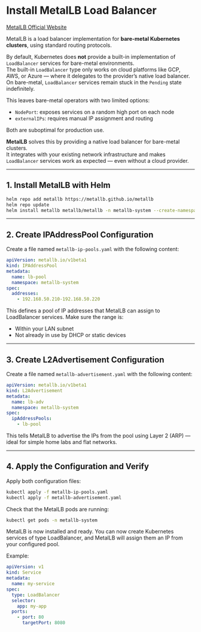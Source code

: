 # Install MetalLB Load Balancer
[MetalLB Official Website](https://metallb.io/)

MetalLB is a load balancer implementation for **bare-metal Kubernetes clusters**, using standard routing protocols.

By default, Kubernetes does **not** provide a built-in implementation of `LoadBalancer` services for bare-metal environments.  
The built-in `LoadBalancer` type only works on cloud platforms like GCP, AWS, or Azure — where it delegates to the provider’s native load balancer.  
On bare-metal, `LoadBalancer` services remain stuck in the `Pending` state indefinitely.

This leaves bare-metal operators with two limited options:
- `NodePort`: exposes services on a random high port on each node
- `externalIPs`: requires manual IP assignment and routing

Both are suboptimal for production use.

**MetalLB** solves this by providing a native load balancer for bare-metal clusters.  
It integrates with your existing network infrastructure and makes `LoadBalancer` services work as expected — even without a cloud provider.

---

## 1. Install MetalLB with Helm
```bash
helm repo add metallb https://metallb.github.io/metallb
helm repo update
helm install metallb metallb/metallb -n metallb-system --create-namespace
```

---

## 2. Create IPAddressPool Configuration
Create a file named `metallb-ip-pools.yaml` with the following content:
```yaml
apiVersion: metallb.io/v1beta1
kind: IPAddressPool
metadata:
  name: lb-pool
  namespace: metallb-system
spec:
  addresses:
    - 192.168.50.210-192.168.50.220
```
This defines a pool of IP addresses that MetalLB can assign to LoadBalancer services. Make sure the range is:
- Within your LAN subnet
- Not already in use by DHCP or static devices

---

## 3. Create L2Advertisement Configuration
Create a file named `metallb-advertisement.yaml` with the following content:
```yaml
apiVersion: metallb.io/v1beta1
kind: L2Advertisement
metadata:
  name: lb-adv
  namespace: metallb-system
spec:
  ipAddressPools:
    - lb-pool
```
This tells MetalLB to advertise the IPs from the pool using Layer 2 (ARP) — ideal for simple home labs and flat networks.


---

## 4. Apply the Configuration and Verify
Apply both configuration files:
```bash
kubectl apply -f metallb-ip-pools.yaml
kubectl apply -f metallb-advertisement.yaml
```
Check that the MetalLB pods are running:
```bash
kubectl get pods -n metallb-system
```
MetalLB is now installed and ready. 
You can now create Kubernetes services of type LoadBalancer, and MetalLB will assign them an IP from your configured pool.

Example:
```yaml
apiVersion: v1
kind: Service
metadata:
  name: my-service
spec:
  type: LoadBalancer
  selector:
    app: my-app
  ports:
    - port: 80
      targetPort: 8080
```






